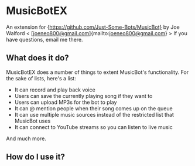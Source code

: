 # MusicBotEX
An extension for {https://github.com/Just-Some-Bots/MusicBot} by Joe Walford < [joeneo800@gmail.com]{mailto:joeneo800@gmail.com} >
If you have questions, email me there.

## What does it do?

MusicBotEX does a number of things to extent MusicBot's functionality.
For the sake of lists, here's a list:

- It can record and play back voice
- Users can save the currently playing song if they want to
- Users can upload MP3s for the bot to play
- It can @ mention people when their song comes up on the queue
- It can use multiple music sources instead of the restricted list that MusicBot uses
- It can connect to YouTube streams so you can listen to live music

And much more.

## How do I use it?


